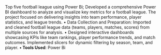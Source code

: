  Top five football league  using Power Bi;
 Developed a comprehensive Power BI dashboard to analyze and visualize key metrics for a football league. The
project focused on delivering insights into team performance, player statistics, and league trends.
• Data Collection and Preparation: Imported and cleaned football league data (teams, players, matches, scores)
from multiple sources for analysis.
• Designed interactive dashboards showcasing KPIs like team rankings, player performance trends, and match
outcomes. Implemented slicers for dynamic filtering by season, team, and player.
**• Tools Used**: Power Bi
